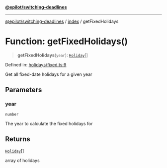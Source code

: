 [**@epilot/switching-deadlines**](../../README.md)

***

[@epilot/switching-deadlines](../../modules.md) / [index](../README.md) / getFixedHolidays

# Function: getFixedHolidays()

> **getFixedHolidays**(`year`): [`Holiday`](../interfaces/Holiday.md)[]

Defined in: [holidays/fixed.ts:9](https://github.com/epilot-dev/switching-deadlines/blob/399b2cc39d63ef20d5c31e06d92ee448511e691c/src/holidays/fixed.ts#L9)

Get all fixed-date holidays for a given year

## Parameters

### year

`number`

The year to calculate the fixed holidays for

## Returns

[`Holiday`](../interfaces/Holiday.md)[]

array of holidays
